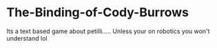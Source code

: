 # The-Binding-of-Cody-Burrows
Its a text based game about petilli..... Unless your on robotics you won't understand lol
